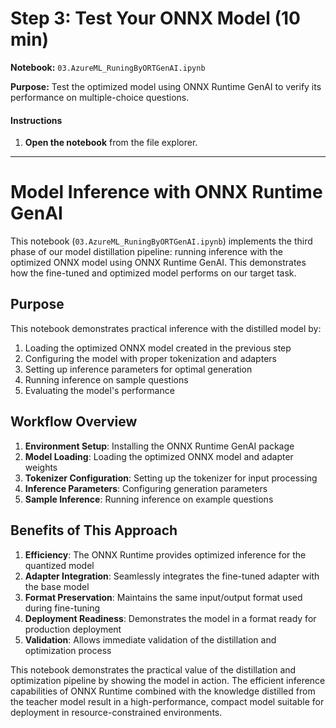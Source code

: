 
# Step 3: Test Your ONNX Model (10 min)

**Notebook:** `03.AzureML_RuningByORTGenAI.ipynb`

**Purpose:** Test the optimized model using ONNX Runtime GenAI to verify its performance on multiple-choice questions.

#### Instructions

1. **Open the notebook** from the file explorer.

---

# Model Inference with ONNX Runtime GenAI

This notebook (`03.AzureML_RuningByORTGenAI.ipynb`) implements the third phase of our model distillation pipeline: running inference with the optimized ONNX model using ONNX Runtime GenAI. This demonstrates how the fine-tuned and optimized model performs on our target task.

## Purpose

This notebook demonstrates practical inference with the distilled model by:
1. Loading the optimized ONNX model created in the previous step
2. Configuring the model with proper tokenization and adapters
3. Setting up inference parameters for optimal generation
4. Running inference on sample questions
5. Evaluating the model's performance

## Workflow Overview

1. **Environment Setup**: Installing the ONNX Runtime GenAI package
2. **Model Loading**: Loading the optimized ONNX model and adapter weights
3. **Tokenizer Configuration**: Setting up the tokenizer for input processing
4. **Inference Parameters**: Configuring generation parameters
5. **Sample Inference**: Running inference on example questions


## Benefits of This Approach

1. **Efficiency**: The ONNX Runtime provides optimized inference for the quantized model
2. **Adapter Integration**: Seamlessly integrates the fine-tuned adapter with the base model
3. **Format Preservation**: Maintains the same input/output format used during fine-tuning
4. **Deployment Readiness**: Demonstrates the model in a format ready for production deployment
5. **Validation**: Allows immediate validation of the distillation and optimization process

This notebook demonstrates the practical value of the distillation and optimization pipeline by showing the model in action. The efficient inference capabilities of ONNX Runtime combined with the knowledge distilled from the teacher model result in a high-performance, compact model suitable for deployment in resource-constrained environments.
